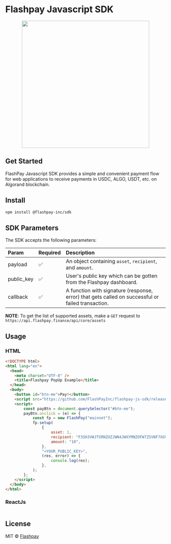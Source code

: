 # Flashpay Javascript SDK

<div align="center">
 <img width="400" valign="top" src="https://flashpay.finance/img/svg/logo.svg">
</div>

## Get Started

FlashPay Javascript SDK provides a simple and convenient payment flow for web applications to receive payments in USDC, ALGO, USDT, etc. on Algorand blockchain.

## Install

```bash
npm install @flashpay-inc/sdk
```

## SDK Parameters
The SDK accepts the following parameters:

| Param | Required | Description
| :--- | :--- | :---
| payload | :white_check_mark: | An object containing `asset`, `recipient`, and `amount`.
| public_key | :white_check_mark: | User's public key which can be gotten from the Flashpay dashboard.
| callback | :white_check_mark: | A function with signature (response, error) that gets called on successful or failed transaction.

**NOTE**: To get the list of supported assets, make a `GET` request to `https://api.flashpay.finance/api/core/assets`

## Usage
### HTML
```html
<!DOCTYPE html>
<html lang="en">
  <head>
    <meta charset="UTF-8" />
    <title>Flashpay PopUp Example</title>
  </head>
  <body>
    <button id="btn-me">Pay!</button>
    <script src="https://github.com/FlashPayInc/flashpay-js-sdk/releases/download/v0.1.0/index.min.js"></script>
    <script>
        const payBtn = document.querySelector("#btn-me");
        payBtn.onclick = (e) => {
            const fp = new FlashPay("mainnet");
            fp.setup(
                {
                    asset: 1,
                    recipient: "F3SH3VWJTSRNZOZJWN4JWXYMNZOFW7Z5VNF7XGVN7QLXW7UNN4BL4BTSIA",
                    amount: "10",
                },
                "<YOUR_PUBLIC_KEY>",
                (res, error) => {
                    console.log(res);
                },
            );
        };
    </script>
  </body>
</html>
```
### ReactJs
```js

```

## License

MIT © [Flashpay](https://github.com/FlashPayInc)
